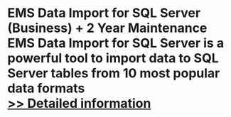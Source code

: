# EMS Data Import for SQL Server (Business) + 2 Year Maintenance<br />EMS Data Import for SQL Server is a powerful tool to import data to SQL Server tables from 10 most popular data formats<br />[>> Detailed information](https://secure.shareit.com/shareit/product.html?productid=300067975&affiliateid=200057808)